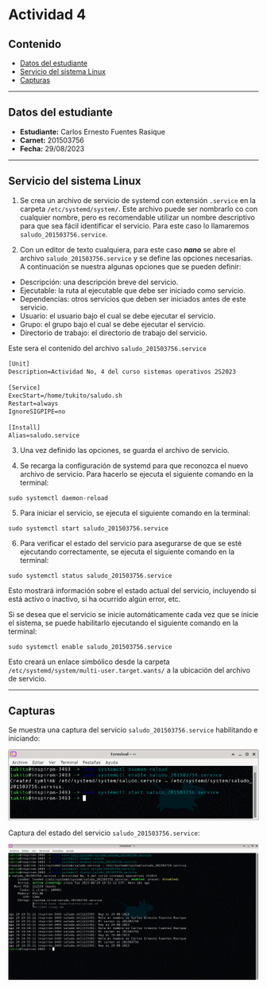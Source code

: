 # Actividad 4

## Contenido
- [Datos del estudiante](#datos)
- [Servicio del sistema Linux](#servicio)
- [Capturas](#capturas)

---

<a name="datos"></a>
## Datos del estudiante
- **Estudiante:** Carlos Ernesto Fuentes Rasique
- **Carnet:** 201503756
- **Fecha:** 29/08/2023

---

<a name="servicio"></a>
## Servicio del sistema Linux

1. Se crea un archivo de servicio de systemd con extensión ```.service``` en la carpeta ```/etc/systemd/system/```. Este archivo puede ser nombrarlo co con cualquier nombre, pero es recomendable utilizar un nombre descriptivo para que sea fácil identificar el servicio. Para este caso lo llamaremos ```saludo_201503756.service```.

2. Con un editor de texto cualquiera, para este caso ***nano*** se abre el archivo ```saludo_201503756.service``` y se define las opciones necesarias. A continuación se nuestra algunas opciones que se pueden definir:

  - Descripción: una descripción breve del servicio.
  - Ejecutable: la ruta al ejecutable que debe ser iniciado como servicio.
  - Dependencias: otros servicios que deben ser iniciados antes de este servicio.
  - Usuario: el usuario bajo el cual se debe ejecutar el servicio.
  - Grupo: el grupo bajo el cual se debe ejecutar el servicio.
  - Directorio de trabajo: el directorio de trabajo del servicio.

  Este sera el contenido del archivo ```saludo_201503756.service```

  ```
  [Unit]
  Description=Actividad No, 4 del curso sistemas operativos 2S2023

  [Service]
  ExecStart=/home/tukito/saludo.sh
  Restart=always
  IgnoreSIGPIPE=no

  [Install]
  Alias=saludo.service
  ```

3. Una vez definido las opciones, se guarda el archivo de servicio.

4. Se recarga la configuración de systemd para que reconozca el nuevo archivo de servicio. Para hacerlo se ejecuta el siguiente comando en la terminal:

```
sudo systemctl daemon-reload
```

5. Para iniciar el servicio, se ejecuta el siguiente comando en la terminal:

```
sudo systemctl start saludo_201503756.service
```

6. Para verificar el estado del servicio para asegurarse de que se esté ejecutando correctamente, se ejecuta el siguiente comando en la terminal:

```
sudo systemctl status saludo_201503756.service
```

Esto mostrará información sobre el estado actual del servicio, incluyendo si está activo o inactivo, si ha ocurrido algún error, etc.

Si se desea que el servicio se inicie automáticamente cada vez que se inicie el sistema, se puede habilitarlo ejecutando el siguiente comando en la terminal:

```
sudo systemctl enable saludo_201503756.service
```

Esto creará un enlace simbólico desde la carpeta ```/etc/systemd/system/multi-user.target.wants/``` a la ubicación del archivo de servicio.

---

<a name="capturas"></a>
## Capturas

Se muestra una captura del servicio ```saludo_201503756.service``` habilitando e iniciando:

![iniciando](capturas/start.png)

Captura del estado del servicio ```saludo_201503756.service```:

![Status](capturas/status.png)